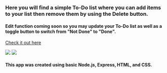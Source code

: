 ### Here you will find a simple To-Do list where you can add items to your list then remove them by using the Delete button.

#### Edit function coming soon so you may update your To-Do list as well as a toggle button to switch from "Not Done" to "Done".

[Check it out here](https://todo-bita.herokuapp.com/)

![](https://i.imgur.com/Jauk4SX.png)
![](https://i.imgur.com/dmJzbWN.png)

#### This app was created using basic Node.js, Express, HTML, and CSS.
